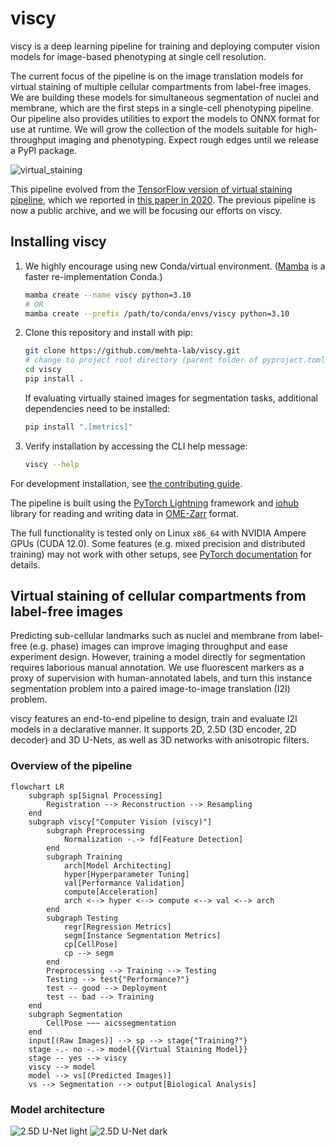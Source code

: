 # viscy

viscy is a deep learning pipeline for training and deploying computer vision models for image-based phenotyping at single cell resolution.

The current focus of the pipeline is on the image translation models for virtual staining of multiple cellular compartments from label-free images.
We are building these models for simultaneous segmentation of nuclei and membrane, which are the first steps in a single-cell phenotyping pipeline.
Our pipeline also provides utilities to export the models to ONNX format for use at runtime.
We will grow the collection of the models suitable for high-throughput imaging and phenotyping.
Expect rough edges until we release a PyPI package.

![virtual_staining](docs/figures/phase_to_nuclei_membrane.svg)

This pipeline evolved from the [TensorFlow version of virtual staining pipeline](https://github.com/mehta-lab/microDL), which we reported in [this paper in 2020](https://elifesciences.org/articles/55502). The previous pipeline is now a public archive, and we will be focusing our efforts on viscy.

## Installing viscy

1. We highly encourage using new Conda/virtual environment.
    ([Mamba](https://github.com/mamba-org/mamba) is a faster re-implementation Conda.)

    ```sh
    mamba create --name viscy python=3.10
    # OR
    mamba create --prefix /path/to/conda/envs/viscy python=3.10
    ```

2. Clone this repository and install with pip:

    ```sh
    git clone https://github.com/mehta-lab/viscy.git
    # change to project root directory (parent folder of pyproject.toml)
    cd viscy
    pip install .
    ```

    If evaluating virtually stained images for segmentation tasks,
    additional dependencies need to be installed:

    ```sh
    pip install ".[metrics]"
    ```

3. Verify installation by accessing the CLI help message:

    ```sh
    viscy --help
    ```

For development installation, see [the contributing guide](CONTRIBUTING.md).

The pipeline is built using the [PyTorch Lightning](https://www.pytorchlightning.ai/index.html) framework and [iohub](https://github.com/czbiohub-sf/iohub) library for reading and writing data in [OME-Zarr](https://www.nature.com/articles/s41592-021-01326-w) format.

The full functionality is  tested only on Linux `x86_64` with NVIDIA Ampere GPUs (CUDA 12.0).
Some features (e.g. mixed precision and distributed training) may not work with other setups,
see [PyTorch documentation](https://pytorch.org) for details.

## Virtual staining of cellular compartments from label-free images

Predicting sub-cellular landmarks such as nuclei and membrane from label-free (e.g. phase) images
can improve imaging throughput and ease experiment design.
However, training a model directly for segmentation requires laborious manual annotation.
We use fluorescent markers as a proxy of supervision with human-annotated labels,
and turn this instance segmentation problem into a paired image-to-image translation (I2I) problem.

viscy features an end-to-end pipeline to design, train and evaluate I2I models in a declarative manner.
It supports 2D, 2.5D (3D encoder, 2D decoder) and 3D U-Nets,
as well as 3D networks with anisotropic filters.

### Overview of the pipeline

```mermaid
flowchart LR
    subgraph sp[Signal Processing]
        Registration --> Reconstruction --> Resampling
    end
    subgraph viscy["Computer Vision (viscy)"]
        subgraph Preprocessing
            Normalization -.-> fd[Feature Detection]
        end
        subgraph Training
            arch[Model Architecting]
            hyper[Hyperparameter Tuning]
            val[Performance Validation]
            compute[Acceleration]
            arch <--> hyper <--> compute <--> val <--> arch
        end
        subgraph Testing
            regr[Regression Metrics]
            segm[Instance Segmentation Metrics]
            cp[CellPose]
            cp --> segm
        end
        Preprocessing --> Training --> Testing
        Testing --> test{"Performance?"}
        test -- good --> Deployment
        test -- bad --> Training
    end
    subgraph Segmentation
        CellPose ~~~ aicssegmentation
    end
    input[(Raw Images)] --> sp --> stage{"Training?"}
    stage -.- no -.-> model{{Virtual Staining Model}}
    stage -- yes --> viscy
    viscy --> model
    model --> vs[(Predicted Images)]
    vs --> Segmentation --> output[Biological Analysis]
```

### Model architecture

![2.5D U-Net light](docs/figures/2_5d_unet_light.svg#gh-light-mode-only)
![2.5D U-Net dark](docs/figures/2_5d_unet_dark.svg#gh-dark-mode-only)
